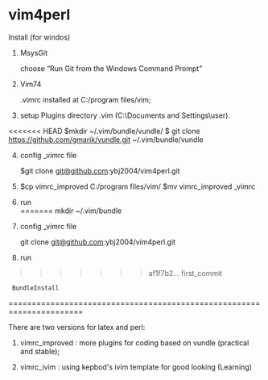 vim4perl
========

Install (for windos)

1. MsysGit

    choose “Run Git from the Windows Command Prompt”

2. Vim74

    .vimrc installed at C:/program files/vim;

3. setup Plugins directory .vim  (C:\Documents and Settings\user).

<<<<<<< HEAD
     $mkdir  ~/.vim/bundle/vundle/
     $ git clone https://github.com/gmarik/vundle.git ~/.vim/bundle/vundle

4. config _vimrc file

     $git clone  git@github.com:ybj2004/vim4perl.git

5.  $cp vimrc_improved  C:/program files/vim/
    $mv vimrc_improved _vimrc

6. run   
=======
     mkdir ~/.vim/bundle

4. config _vimrc file

     git clone  git@github.com:ybj2004/vim4perl.git

5. run   
>>>>>>> af1f7b2... first_commit

     BundleInstall

   ======================================================================

   There are two versions for latex and perl:

1. vimrc_improved :  more plugins for coding based on vundle (practical and stable);

2. vimrc_ivim     :  using kepbod's ivim template for good looking (Learning)
